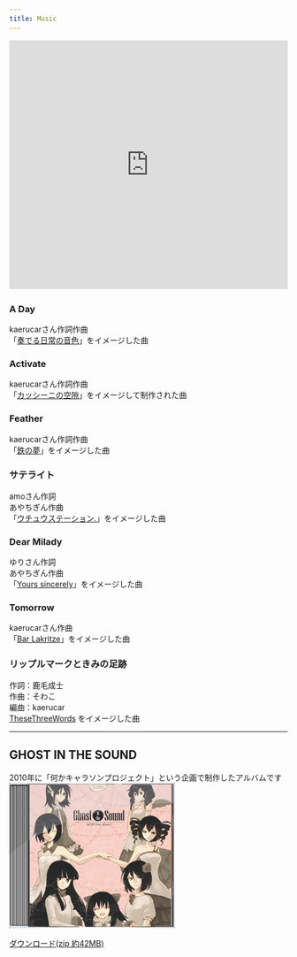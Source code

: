 ```yaml
---
title: Music
---
```



<iframe width="100%" height="450" scrolling="no" frameborder="no" src="https://w.soundcloud.com/player/?url=https%3A//api.soundcloud.com/playlists/340413632&amp;color=ff9900&amp;auto_play=false&amp;hide_related=false&amp;show_comments=true&amp;show_user=true&amp;show_reposts=false"></iframe>

### A Day
kaerucarさん作詞作曲<br>
「[奏でる日常の音色](http://nanachi.sakura.ne.jp/kanade.html)」をイメージした曲

### Activate
kaerucarさん作詞作曲<br>
「[カッシーニの空隙](http://blankrune.sakura.ne.jp/ghost/ghost_info.html)」をイメージして制作された曲

### Feather
kaerucarさん作詞作曲<br>
「[鉄の夢](http://nonamefactory.shillest.net/)」をイメージした曲

### サテライト
amoさん作詞<br>
あやちぎん作曲<br>
「[ウチュウステーション.](http://712.shillest.net/)」をイメージした曲

### Dear Milady
ゆりさん作詞<br>
あやちぎん作曲<br>
「[Yours sincerely](http://usada.sakuratan.com/)」をイメージした曲

### Tomorrow
kaerucarさん作曲<br>
「[Bar Lakritze](http://dormitory315.web.fc2.com/)」をイメージした曲

### リップルマークときみの足跡
作詞：鹿毛成士<br>
作曲：そわこ<br>
編曲：kaerucar<br>
[TheseThreeWords](from-a-distance.sakura.ne.jp/) をイメージした曲



<hr />

## GHOST IN THE SOUND
2010年に「何かキャラソンプロジェクト」という企画で制作したアルバムです<br>
<img src="images/album.png" alt="何かキャラソンプロジェクトのジャケット" class="img-thumbnail"><br>

<a class="btn btn-primary" href="/music/GHOST IN THE SOUND.zip" role="button" data-tracking="Music,Download,GhostInTheSound">ダウンロード(zip 約42MB)</a>
